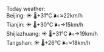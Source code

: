 Today weather:  
Beijing: ☀️   🌡️+31°C 🌬️↘22km/h  
Tianjin: ☀️   🌡️+30°C 🌬️→15km/h  
Shijiazhuang: ☀️   🌡️+31°C 🌬️→19km/h  
Tangshan: ☀️   🌡️+26°C 🌬️↘18km/h  
